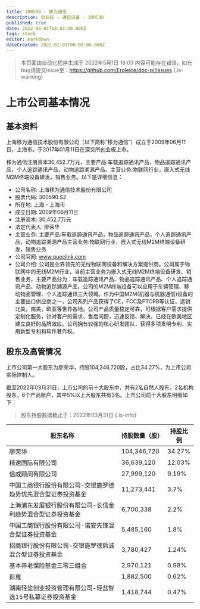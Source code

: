 ```yaml
---
title: 300590 - 移为通信
description: 创业板 - 通信设备 - 300590
published: true
date: 2022-05-01T18:03:36.000Z
tags: stock
editor: markdown
dateCreated: 2022-01-01T00:00:00.000Z
---
```


> 本页面由自动化程序生成于 2022年5月1日 18:03
> 内容可能存在错误，如有bug请提交issue至：https://github.com/Eroleice/doc-pi/issues
{.is-warning}

# 上市公司基本情况

## 基本资料

上海移为通信技术股份有限公司（以下简称“移为通信”）成立于2009年06月11日，上海市。于2017年01月11日在深交所创业板上市。

移为通信注册资本30,452.7万元，主要产品:车载追踪通讯产品，物品追踪通讯产品，个人追踪通讯产品，动物追踪溯源产品。主营业务:物联网行业，嵌入式无线M2M终端设备研发，销售业务。以下是详细信息：

- 公司名称: 上海移为通信技术股份有限公司
- 股票代码: 300590.SZ
- 所在地: 上海 - 上海市
- 成立日期: 2009年06月11日
- 注册资本: 30,452.7万元
- 法定代表人: 廖荣华
- 主营业务: 主要产品:车载追踪通讯产品，物品追踪通讯产品，个人追踪通讯产品，动物追踪溯源产品主营业务:物联网行业，嵌入式无线M2M终端设备研发，销售业务
- 公司官网: www.queclink.com
- 公司介绍: 公司是业界领先的无线物联网设备和解决方案提供商。公司属于物联网中的无线M2M行业，当前主营业务为嵌入式无线M2M终端设备研发、销售业务，主要产品分为：车载追踪通讯产品、物品追踪通讯产品、个人追踪通讯产品、动物追踪溯源产品，公司的M2M终端设备可以应用于车辆管理、移动物品管理、个人追踪通讯三大领域。作为中国M2M(机器与机器通信)设备的主要出口供应商之一，公司系列产品获得了CE，FCC及PTCRB等认证，远销北美，南美，欧亚等世界各地。公司产品质量稳定可靠，可根据客户需求提供定制化服务，针对客户的需求、售后问题，迅速反馈、解决，已经在欧美地区建立良好的品牌效应。公司拥有较强的核心研发团队，获得多项发明专利、实用新型专利和软件著作权。


## 股东及高管情况

上市公司第一大股东为廖荣华，持股104,346,720股，占比34.27%，为上市公司实际控制人。

截至2022年03月31日，上市公司的前十大股东中，共有2名自然人股东，2名机构股东，6个产品账户，其中5%以上大股东共有3名。上市公司前十大股东明细如下：

> 股东持股数据截止于：2022年03月31日
{.is-info}

| 股东名称 | 持股数量（股） | 持股比例 |
| --- | --- | --- |
| 廖荣华 | 104,346,720 | 34.27% |
| 精速国际有限公司 | 36,639,120 | 12.03% |
| 信威顾问有限公司 | 27,999,120 | 9.19% |
| 中国工商银行股份有限公司-交银施罗德趋势优先混合型证券投资基金 | 11,273,441 | 3.7% |
| 上海浦东发展银行股份有限公司-长信金利趋势混合型证券投资基金 | 6,700,338 | 2.2% |
| 中国工商银行股份有限公司-诺安先锋混合型证券投资基金 | 5,485,160 | 1.8% |
| 招商银行股份有限公司-交银施罗德启诚混合型证券投资基金 | 3,780,427 | 1.24% |
| 基本养老保险基金三零三组合 | 2,970,121 | 0.98% |
| 彭嵬 | 1,882,500 | 0.62% |
| 湖南轻盐创业投资管理有限公司-轻盐智选15号私募证券投资基金 | 1,418,744 | 0.47% |




